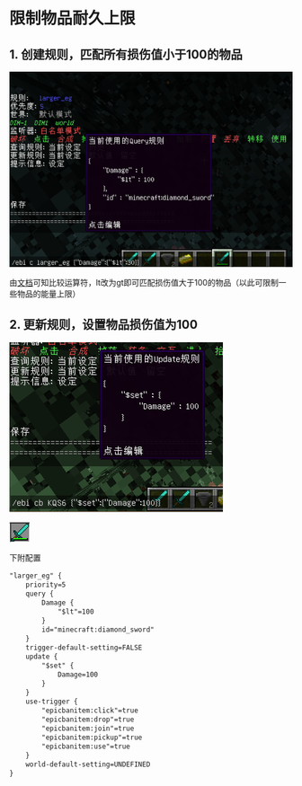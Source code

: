 # 限制物品耐久上限

## 1. 创建规则，匹配所有损伤值小于100的物品

![/ebi c larger\_eg {&quot;Damage&quot;:{&quot;$lt&quot;:30}}](../../../.gitbook/assets/image%20%288%29.png)

由[文档](https://docs.ebi.team/zh/rules-for-querying-and-updating?id=%e6%af%94%e8%be%83%e8%bf%90%e7%ae%97%e7%ac%a6)可知比较运算符，lt改为gt即可匹配损伤值大于100的物品（以此可限制一些物品的能量上限）

## 2. 更新规则，设置物品损伤值为100

![{&quot;$set&quot;:{&quot;Damage&quot;:100}}](../../../.gitbook/assets/image%20%2811%29.png)

![](../../../.gitbook/assets/image%20%286%29.png)

下附配置

```text
"larger_eg" {
    priority=5
    query {
        Damage {
            "$lt"=100
        }
        id="minecraft:diamond_sword"
    }
    trigger-default-setting=FALSE
    update {
        "$set" {
            Damage=100
        }
    }
    use-trigger {
        "epicbanitem:click"=true
        "epicbanitem:drop"=true
        "epicbanitem:join"=true
        "epicbanitem:pickup"=true
        "epicbanitem:use"=true
    }
    world-default-setting=UNDEFINED
}
```

